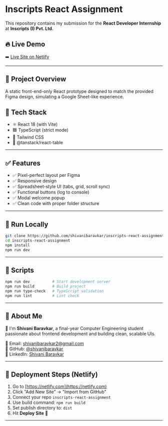 # Inscripts React Assignment

This repository contains my submission for the **React Developer Internship** at **Inscripts (I) Pvt. Ltd.**

## 🔥 Live Demo
➡️ [Live Site on Netlify]([https://inscripts-react-assignment.netlify.app](https://shivani-inscripts.netlify.app/))

---

## 📌 Project Overview
A static front-end-only React prototype designed to match the provided Figma design, simulating a Google Sheet-like experience.



## 🧰 Tech Stack
- ⚛️ React 18 (with Vite)
- 🟦 TypeScript (strict mode)
- 💨 Tailwind CSS
- 🧮 @tanstack/react-table

---

## ✅ Features
- ✅ Pixel-perfect layout per Figma
- ✅ Responsive design
- ✅ Spreadsheet-style UI (tabs, grid, scroll sync)
- ✅ Functional buttons (log to console)
- ✅ Modal welcome popup
- ✅ Clean code with proper folder structure

---

## 🧪 Run Locally

```bash
git clone https://github.com/shivanibaravkar/inscripts-react-assignment.git
cd inscripts-react-assignment
npm install
npm run dev
```

---

## 🧹 Scripts
```bash
npm run dev          # Start development server
npm run build        # Build project
npm run type-check   # TypeScript validation
npm run lint         # Lint check
```

---

## 🤝 About Me
👋 I'm **Shivani Baravkar**, a final-year Computer Engineering student passionate about frontend development and building clean, scalable UIs.

📧 Email: shivanibaravkar2@gmail.com  
🔗 GitHub: [@shivanibaravkar](https://github.com/shivanibaravkar)  
🔗 LinkedIn: [Shivani Baravkar](https://www.linkedin.com/in/shivani-baravkar-34b720344/)

---

## 🚀 Deployment Steps (Netlify)
1. Go to [https://netlify.com](https://netlify.com)
2. Click "Add New Site" → "Import from GitHub"
3. Connect your repo `inscripts-react-assignment`
4. Use build command: `npm run build`
5. Set publish directory to: `dist`
6. Hit **Deploy Site** 🚀

---
